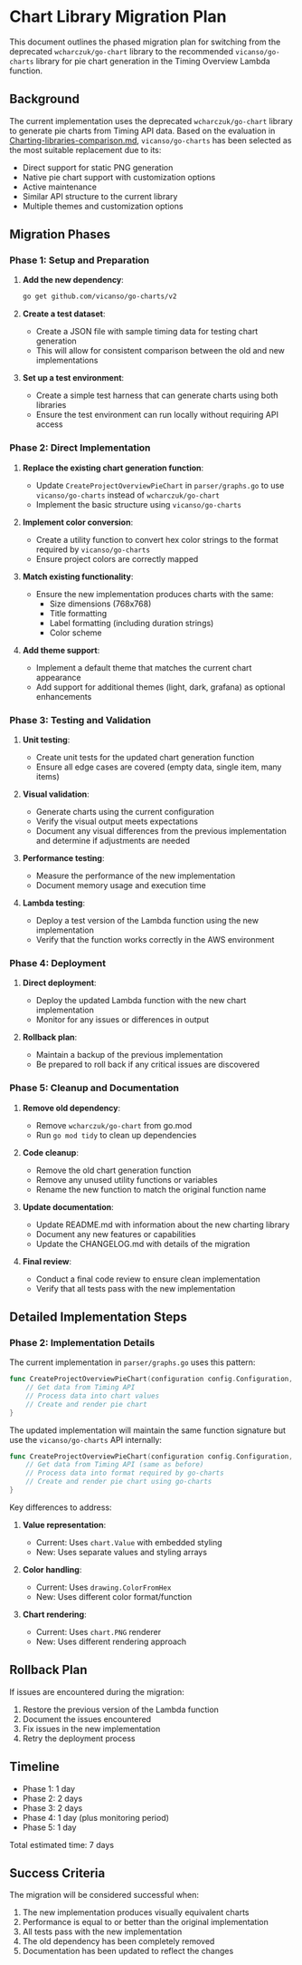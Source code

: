 # Chart Library Migration Plan

This document outlines the phased migration plan for switching from the deprecated `wcharczuk/go-chart` library to the recommended `vicanso/go-charts` library for pie chart generation in the Timing Overview Lambda function.

## Background

The current implementation uses the deprecated `wcharczuk/go-chart` library to generate pie charts from Timing API data. Based on the evaluation in [Charting-libraries-comparison.md](./Charting-libraries-comparison.md), `vicanso/go-charts` has been selected as the most suitable replacement due to its:

- Direct support for static PNG generation
- Native pie chart support with customization options
- Active maintenance
- Similar API structure to the current library
- Multiple themes and customization options

## Migration Phases

### Phase 1: Setup and Preparation

1. **Add the new dependency**:
   ```bash
   go get github.com/vicanso/go-charts/v2
   ```

2. **Create a test dataset**:
   - Create a JSON file with sample timing data for testing chart generation
   - This will allow for consistent comparison between the old and new implementations

3. **Set up a test environment**:
   - Create a simple test harness that can generate charts using both libraries
   - Ensure the test environment can run locally without requiring API access

### Phase 2: Direct Implementation

1. **Replace the existing chart generation function**:
   - Update `CreateProjectOverviewPieChart` in `parser/graphs.go` to use `vicanso/go-charts` instead of `wcharczuk/go-chart`
   - Implement the basic structure using `vicanso/go-charts`

2. **Implement color conversion**:
   - Create a utility function to convert hex color strings to the format required by `vicanso/go-charts`
   - Ensure project colors are correctly mapped

3. **Match existing functionality**:
   - Ensure the new implementation produces charts with the same:
     - Size dimensions (768x768)
     - Title formatting
     - Label formatting (including duration strings)
     - Color scheme

4. **Add theme support**:
   - Implement a default theme that matches the current chart appearance
   - Add support for additional themes (light, dark, grafana) as optional enhancements

### Phase 3: Testing and Validation

1. **Unit testing**:
   - Create unit tests for the updated chart generation function
   - Ensure all edge cases are covered (empty data, single item, many items)

2. **Visual validation**:
   - Generate charts using the current configuration
   - Verify the visual output meets expectations
   - Document any visual differences from the previous implementation and determine if adjustments are needed

3. **Performance testing**:
   - Measure the performance of the new implementation
   - Document memory usage and execution time

4. **Lambda testing**:
   - Deploy a test version of the Lambda function using the new implementation
   - Verify that the function works correctly in the AWS environment

### Phase 4: Deployment

1. **Direct deployment**:
   - Deploy the updated Lambda function with the new chart implementation
   - Monitor for any issues or differences in output

2. **Rollback plan**:
   - Maintain a backup of the previous implementation
   - Be prepared to roll back if any critical issues are discovered

### Phase 5: Cleanup and Documentation

1. **Remove old dependency**:
   - Remove `wcharczuk/go-chart` from go.mod
   - Run `go mod tidy` to clean up dependencies

2. **Code cleanup**:
   - Remove the old chart generation function
   - Remove any unused utility functions or variables
   - Rename the new function to match the original function name

3. **Update documentation**:
   - Update README.md with information about the new charting library
   - Document any new features or capabilities
   - Update the CHANGELOG.md with details of the migration

4. **Final review**:
   - Conduct a final code review to ensure clean implementation
   - Verify that all tests pass with the new implementation

## Detailed Implementation Steps

### Phase 2: Implementation Details

The current implementation in `parser/graphs.go` uses this pattern:

```go
func CreateProjectOverviewPieChart(configuration config.Configuration, target io.Writer) {
    // Get data from Timing API
    // Process data into chart values
    // Create and render pie chart
}
```

The updated implementation will maintain the same function signature but use the `vicanso/go-charts` API internally:

```go
func CreateProjectOverviewPieChart(configuration config.Configuration, target io.Writer) {
    // Get data from Timing API (same as before)
    // Process data into format required by go-charts
    // Create and render pie chart using go-charts
}
```

Key differences to address:

1. **Value representation**:
   - Current: Uses `chart.Value` with embedded styling
   - New: Uses separate values and styling arrays

2. **Color handling**:
   - Current: Uses `drawing.ColorFromHex`
   - New: Uses different color format/function

3. **Chart rendering**:
   - Current: Uses `chart.PNG` renderer
   - New: Uses different rendering approach

## Rollback Plan

If issues are encountered during the migration:

1. Restore the previous version of the Lambda function
2. Document the issues encountered
3. Fix issues in the new implementation
4. Retry the deployment process

## Timeline

- Phase 1: 1 day
- Phase 2: 2 days
- Phase 3: 2 days
- Phase 4: 1 day (plus monitoring period)
- Phase 5: 1 day

Total estimated time: 7 days

## Success Criteria

The migration will be considered successful when:

1. The new implementation produces visually equivalent charts
2. Performance is equal to or better than the original implementation
3. All tests pass with the new implementation
4. The old dependency has been completely removed
5. Documentation has been updated to reflect the changes
